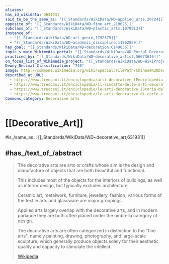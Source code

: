 ```yaml
---
aliases:
has_id_wikidata: Q631931
said_to_be_the_same_as: "[[_Standards/WikiData/WD~applied_arts,207241]]"
opposite_of: "[[_Standards/WikiData/WD~fine_art,219625]]"
subclass_of: "[[_Standards/WikiData/WD~plastic_arts,1078913]]"
instance_of:
  - "[[_Standards/WikiData/WD~art_genre,1792379]]"
  - "[[_Standards/WikiData/WD~academic_discipline,11862829]]"
has_goal: "[[_Standards/WikiData/WD~decoration,6149036]]"
topic_s_main_Wikimedia_portal: "[[_Standards/WikiData/WD~Portal_Decorative_arts,19369142]]"
practiced_by: "[[_Standards/WikiData/WD~decorative_artist,56673616]]"
on_focus_list_of_Wikimedia_project: "[[_Standards/WikiData/WD~WikiProject_Craft,110249806]]"
Dewey_Decimal_Classification: "740"
image: http://commons.wikimedia.org/wiki/Special:FilePath/Chinese%20bowel%2C%20Northern%20Sung%20dynesty%2C%2011th%20or%2012th%20century%2C%20porcelaneous%20pottery%20with%20celadon%20glaze%2C%20Honolulu%20Academy%20of%20Arts.jpg
described_at_URL:
  - https://www.treccani.it/enciclopedia/arti-decorative_(Enciclopedia-dei-ragazzi)/
  - https://www.treccani.it/enciclopedia/il-riscatto-delle-arti-decorative_(Storia-della-civilt%C3%A0-europea-a-cura-di-Umberto-Eco)/
  - https://www.treccani.it/enciclopedia/le-arti-decorative_(Storia-della-civilt%C3%A0-europea-a-cura-di-Umberto-Eco)/
  - https://www.treccani.it/enciclopedia/le-arti-decorative-di-corte-e-la-polemica-sul-lusso_(Storia-della-civilt%C3%A0-europea-a-cura-di-Umberto-Eco)/
Commons_category: Decorative arts
---
```


# [[Decorative_Art]] 

#is_/same_as :: [[_Standards/WikiData/WD~decorative_art,631931]] 

## #has_/text_of_/abstract 

> The decorative arts are arts or crafts whose aim is the design and manufacture of objects 
> that are both beautiful and functional. 
> 
> This includes most of the objects for the interiors of buildings, as well as interior design, 
> but typically excludes architecture. 
> 
> Ceramic art, metalwork, furniture, jewellery, fashion, 
> various forms of the textile arts and glassware are major groupings.
>
> Applied arts largely overlap with the decorative arts, 
> and in modern parlance they are both often placed under the umbrella category of design. 
> 
> The decorative arts are often categorized in distinction to the "fine arts", 
> namely painting, drawing, photography, and large-scale sculpture, 
> which generally produce objects solely for their aesthetic quality and capacity to stimulate the intellect.
>
> [Wikipedia](https://en.wikipedia.org/wiki/Decorative%20arts) 


